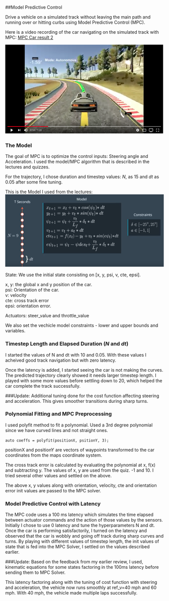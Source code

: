 ##Model Predictive Control

[//]: # (Image References)
[image1]: ./Images/Model.png "MPC Model"
[video1]: ./Images/1.png "MPC Car result"
[video1]: ./Images/2.png "MPC Car result 2"

Drive a vehicle on a simulated track without leaving the main path and running over or hitting curbs using Model Predictive Control (MPC).

Here is a video recording of the car navigating on the simulated track with MPC: [MPC Car result 2](https://youtu.be/U3xH2gtERaI)

[![alt text][video1]](https://youtu.be/U3xH2gtERaI "MPC Car result 2")

### The Model

The goal of MPC is to optimize the control inputs: Steering angle and Acceleration.
I used the model/MPC algorithm that is described in the lectures and quizzes.

For the trajectory, I chose duration and timestep values: *N*, as 15 and *dt* as 0.05 after some fine tuning.

This is the Model I used from the lectures:
![alt text][image1]


State: We use the initial state consisting on [x, y, psi, v, cte, epsi].

x, y: the global x and y position of the car. <br>
psi: Orientation of the car. <br>
v: velocity <br>
cte: cross track error <br>
epsi: orientation error. <br>

Actuators: steer_value and throttle_value

We also set the vechicle model constraints - lower and upper bounds and variables.

### Timestep Length and Elapsed Duration (*N* and *dt*)
I started the values of N and dt with 10 and 0.05. With these values I acheived good track navigation but with zero latency. 

Once the latency is added, I started seeing the car is not making the curves. The predicted trajectory clearly showed it needs larger timestep length. I played with some more values before settling down to 20, which helped the car complete the track successfully.

###Update:
Additional tuning done for the cost function affecting steering and acceleration. This gives smoother transitions during sharp turns.

### Polynomial Fitting and MPC Preprocessing

I used polyfit method to fit a polynomial. Used a 3rd degree polynomial since we have curved lines and not straight ones.

<code>auto coeffs = polyfit(positionX, psitionY, 3);</code>

positionX and positionY are vectors of waypoints transformed to the car coordinates from the maps coordinate system.

The cross track error is calculated by evaluating the polynomial at x, f(x) and subtracting y. The values of x, y are used from the quiz. -1 and 10. I tried several other values and settled on the above.

The above x, y values along with orientation, velocity, cte and orientation error init values are passed to the MPC solver.


### Model Predictive Control with Latency

The MPC code uses a 100 ms latency which simulates the time elapsed between actuator commands and the action of those values by the sensors.
Initially I chose to use 0 latency and tune the hyperparameters N and dt. Once the car is performing satisfactorily, I turned on the latency and observed that the car is wobbly and going off track during sharp curves and turns. By playing with different values of timestep length, the init values of state that is fed into the MPC Solver, I settled on the values described earlier.

###Update:
Based on the feedback from my earlier review, I used, kinematic equations for some states factoring in the 100ms latency before sending them to MPC Solver. 

This latency factoring along with the tuning of cost function with steering and acceleration, the vehicle now runs smoothly at ref_v=40 mph and 60 mph. With 40 mph, the vehicle made multiple laps successfully.

